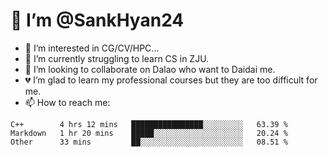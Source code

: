 # 👋 I’m @SankHyan24

- 👀 I’m interested in CG/CV/HPC...
- 🌱 I’m currently struggling to learn CS in ZJU.
- 💞️ I’m looking to collaborate on Dalao who want to Daidai me.
- 💔 I’m glad to learn my professional courses but they are too difficult for me.
- 📫 How to reach me:


<!---
SankHyan24/SankHyan24 is a ✨ special ✨ repository because its `README.md` (this file) appears on your GitHub profile.
You can click the Preview link to take a look at your changes.
--->
<!--START_SECTION:waka-->

```text
C++        4 hrs 12 mins   ████████████████░░░░░░░░░   63.39 %
Markdown   1 hr 20 mins    █████░░░░░░░░░░░░░░░░░░░░   20.24 %
Other      33 mins         ██░░░░░░░░░░░░░░░░░░░░░░░   08.51 %
```

<!--END_SECTION:waka-->
